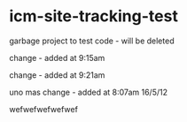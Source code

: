 icm-site-tracking-test
======================

garbage project to test code - will be deleted

change - added at 9:15am

change - added at 9:21am

uno mas change - added at 8:07am 16/5/12

wefwefwefwefwef